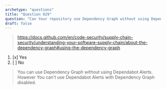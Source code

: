 ```yaml
---
archetype: "questions"
title: "Question 029"
question: "Can Your repository use Dependency Graph without using Dependabot Alerts?"
draft: false
---
```


> https://docs.github.com/en/code-security/supply-chain-security/understanding-your-software-supply-chain/about-the-dependency-graph#using-the-dependency-graph
1. [x] Yes
1. [ ] No
> You can use Dependency Graph without using Dependabot Alerts. However You can't use Dependabot Alerts with Dependency Graph disabled.
